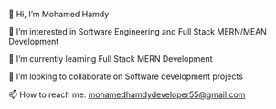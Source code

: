 👋 Hi, I’m Mohamed Hamdy

👀 I’m interested in Software Engineering and Full Stack MERN/MEAN Development

🌱 I’m currently learning Full Stack MERN Development

💞️ I’m looking to collaborate on Software development projects

📫 How to reach me: mohamedhamdydeveloper55@gmail.com

<!---
Mohamed-hamdy55/Mohamed-hamdy55 is a ✨ special ✨ repository because its `README.md` (this file) appears on your GitHub profile.
You can click the Preview link to take a look at your changes.
--->
